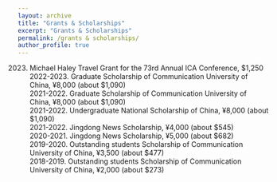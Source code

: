 ```yaml
---
layout: archive
title: "Grants & Scholarships"
excerpt: "Grants & Scholarships"
permalink: /grants & scholarships/
author_profile: true
---
```


2023. Michael Haley Travel Grant for the 73rd Annual ICA Conference, $1,250  
2022-2023. Graduate Scholarship of Communication University of China, ¥8,000 (about $1,090)  
2021-2022. Graduate Scholarship of Communication University of China, ¥8,000 (about $1,090)  
2021-2022. Undergraduate National Scholarship of China, ¥8,000 (about $1,090)  
2021-2022. Jingdong News Scholarship, ¥4,000 (about $545)  
2020-2021. Jingdong News Scholarship, ¥5,000 (about $682)  
2019-2020. Outstanding students Scholarship of Communication University of China, ¥3,500 (about $477)  
2018-2019. Outstanding students Scholarship of Communication University of China, ¥2,000 (about $273)  
